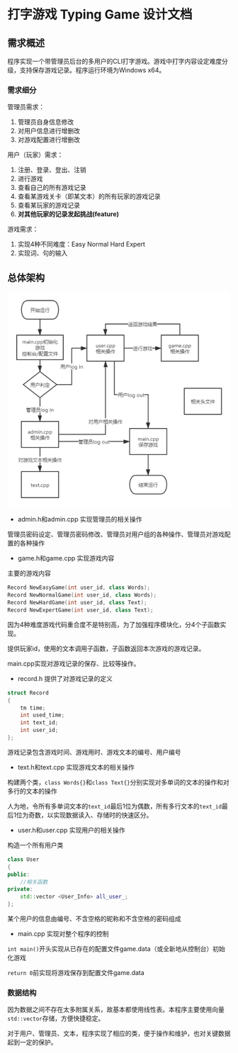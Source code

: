 # 打字游戏 Typing Game 设计文档

## 需求概述

程序实现一个带管理员后台的多用户的CLI打字游戏。游戏中打字内容设定难度分级，支持保存游戏记录。程序运行环境为Windows x64。

### 需求细分

管理员需求：

1. 管理员自身信息修改
2. 对用户信息进行增删改
3. 对游戏配置进行增删改

用户（玩家）需求：

1. 注册、登录、登出、注销
2. 进行游戏
3. 查看自己的所有游戏记录
4. 查看某游戏关卡（即某文本）的所有玩家的游戏记录
5. 查看某玩家的游戏记录
6. **对其他玩家的记录发起挑战(feature)**

游戏需求：

1. 实现4种不同难度：Easy Normal Hard Expert
2. 实现词、句的输入

## 总体架构

![流程图](流程图.png)

- admin.h和admin.cpp 实现管理员的相关操作

管理员密码设定、管理员密码修改、管理员对用户组的各种操作、管理员对游戏配置的各种操作

- game.h和game.cpp 实现游戏内容

主要的游戏内容

```c++
Record NewEasyGame(int user_id, class Words);
Record NewNormalGame(int user_id, class Words);
Record NewHardGame(int user_id, class Text);
Record NewExpertGame(int user_id, class Text);
```

因为4种难度游戏代码重合度不是特别高，为了加强程序模块化，分4个子函数实现。

提供玩家id，使用的文本调用子函数，子函数返回本次游戏的游戏记录。

main.cpp实现对游戏记录的保存、比较等操作。

- record.h 提供了对游戏记录的定义

```c++
struct Record
{
	tm time;
	int used_time;
	int text_id;
	int user_id;
};
```

游戏记录包含游戏时间、游戏用时、游戏文本的编号、用户编号

- text.h和text.cpp 实现游戏文本的相关操作

构建两个类，`class Words{}`和`class Text{}`分别实现对多单词的文本的操作和对多行的文本的操作

人为地，令所有多单词文本的`text_id`最后1位为偶数，所有多行文本的`text_id`最后1位为奇数，以实现数据读入、存储时的快速区分。

- user.h和user.cpp 实现用户的相关操作

构造一个所有用户类

```c++
class User
{
public:
	//相关函数
private:
	std::vector <User_Info> all_user_;
};
```

某个用户的信息由编号、不含空格的昵称和不含空格的密码组成

- main.cpp 实现对整个程序的控制

`int main()`开头实现从已存在的配置文件game.data（或全新地从控制台）初始化游戏

`return 0`前实现将游戏保存到配置文件game.data

### 数据结构

因为数据之间不存在太多附属关系，故基本都使用线性表。本程序主要使用向量`std::vector`存储，方便快捷稳定。

对于用户、管理员、文本，程序实现了相应的类，便于操作和维护，也对关键数据起到一定的保护。

